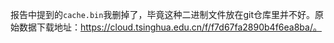 报告中提到的`cache.bin`我删掉了，毕竟这种二进制文件放在git仓库里并不好。原始数据下载地址：https://cloud.tsinghua.edu.cn/f/f7d67fa2890b4f6ea8ba/。